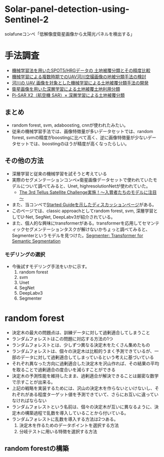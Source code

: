 # Solar-panel-detection-using-Sentinel-2
solafuneコンペ「低解像度衛星画像から太陽光パネルを検出する」
# 手法調査
- [機械学習法を用いたSPOT5/HRGデータの
土地被覆分類とその精度比較](https://www.ism.ac.jp/editsec/toukei/pdf/64-1-093.pdf)
- [機械学習による複数時期でのUAV河川空撮画像の地被分類手法の検討](https://www.jstage.jst.go.jp/article/jscejhe/75/2/75_I_667/_pdf)
- [河川の UAV 画像を対象とした機械学習による土地被覆分類手法の開発](http://www.constr.shibaura-it.ac.jp/constr/papers/me18122.pdf)
- [衛星画像を用いた深層学習による土地被覆土地利用分類](https://www.jstage.jst.go.jp/article/jiiars/1/1/1_135/_pdf/-char/ja)
- [Pi-SAR X2（航空機 SAR）× 深層学習による土地被覆分類](https://www.nict.go.jp/publication/shuppan/kihou-journal/houkoku65-1_HTML/2019R-03-03(13).pdf)
## まとめ
- random forest, svm, adaboosting, cnnが使われたみたい。
- 従来の機械学習手法では、画像特徴量が多いデータセットでは、random forest, svmの精度がboostingに比べて高く、逆に画像特徴量が少ないデータセットでは、boostingのほうが精度が高くなったらしい。
## その他の方法
- 深層学習と従来の機械学習を試そうと考えている
- 実際のセグメンテーションコンペ×衛星画像データセットで使われていたモデルについて調べてみると、Unet, highresolutionNetが使われていた。
  - [The 3rd Tellus Satellite Challenge実施！～入賞者たちのモデルに注目～](https://sorabatake.jp/10563/)
- また、当コンペで[Started Guideを示したディスカッションページ](https://solafune.com/ja/competitions/5dfc315c-1b24-4573-804f-7de8d707cd90?menu=discussion&tab=&page=1&topicId=54728653-0e25-4975-baad-6fe2f5185844)がある。
- このページでは、classic approachとしてrandom forest, svm, 深層学習としてU-Net, SegNet, DeepLabv3が紹介されている。
- また、個人的な興味にtransformerがある。transformerを応用してセマンティックセグメンテーションタスクが解けないかちょっと調べてみると、Segmenterというモデルを見つけた。[Segmenter: Transformer for Semantic Segmentation](https://paperswithcode.com/paper/segmenter-transformer-for-semantic)
### モデリングの選択
- 今後試すモデリング手法をいかに示す。
  1. random forest
  2. svm
  3. Unet
  4. SegNet
  5. DeepLabv3
  6. Segmenter

# random forest
- 決定木の最大の問題点は、訓練データに対して過剰適合してしまうこと
- ランダムフォレストはこの問題に対応する方法の1つ
- ランダムフォレストとは、少しずつ異なる決定木をたくさん集めたもの
- ランダムフォレストは、個々の決定木は比較的うまく予測できているが、一部のデータに対して過剰適合してしまっているという考えに基づいている
- それぞれ異なった方向に過剰適合した決定木を沢山作れば、その結果の平均を取ることで過剰適合の度合いを減らすことができる
- 決定木の予測性能を維持したまま、過剰適合が解決できることは厳密な数学で示すことが出来る。
- 上記の戦略を実装するためには、沢山の決定木を作らないといけないし、それぞれがある程度ターゲット値を予測できていて、さらにお互いに違っていなければならない
- ランダムフォレストという名前は、個々の決定木が互いに異なるように、決定木の構築過程で乱数を導入していることから付いている。
- ランダムフォレストに乱数を導入する方法は2つある。
    1. 決定木を作るためのデータポイントを選択する方法
    2. 分岐テストに用いる特徴を選択する方法
## random forestの構築
